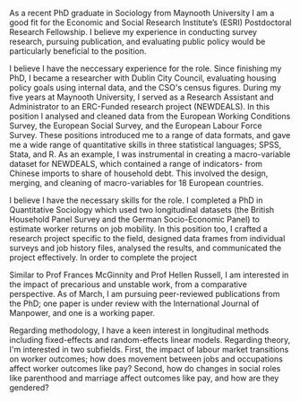 As a recent PhD graduate in Sociology from Maynooth University I am a good fit for the Economic and Social Research Institute’s (ESRI) Postdoctoral Research Fellowship. I believe my experience in conducting survey research, pursuing publication, and evaluating public policy would be particularly beneficial to the position. 

I believe I have the neccessary experience for the role. Since finishing my PhD, I became a researcher with Dublin City Council, evaluating housing policy goals using internal data, and the CSO's census figures. During my five years at Maynooth University, I served as a Research Assistant and Administrator to an ERC-Funded research project (NEWDEALS).  In this position I analysed and cleaned data from the European Working Conditions Survey, the European Social Survey, and the European Labour Force Survey. These positions introduced me to a range of data formats, and gave me a wide range of quantitative skills in three statistical languages; SPSS, Stata, and R. As an example, I was instrumental in creating a macro-variable dataset for NEWDEALS, which contained a range of indicators- from Chinese imports to share of household debt. This involved the design, merging, and cleaning of macro-variables for 18 European countries.   

I believe I have the necessary skills for the role. I completed a PhD in Quantitative Sociology which used two longitudinal datasets (the British Household Panel Survey and the German Socio-Economic Panel) to estimate worker returns on job mobility. In this position too, I crafted a research project specific to the field, designed data frames from individual surveys and job history files, analysed the results, and communicated the project effectively. In order to complete the project  


Similar to Prof Frances McGinnity and Prof Hellen Russell, I am interested in the impact of precarious and unstable work, from a comparative perspective. As of March, I am pursuing peer-reviewed publications from the PhD; one paper is under review with the International Journal of Manpower, and one is a working paper.

Regarding methodology, I have a keen interest in longitudinal methods including fixed-effects and random-effects linear models. Regarding theory, I'm interested in two subfields. First, the impact of labour market transitions on worker outcomes; how does movement between jobs and occupations affect worker outcomes like pay? Second, how do changes in social roles like parenthood and marriage affect outcomes like pay, and how are they gendered? 
